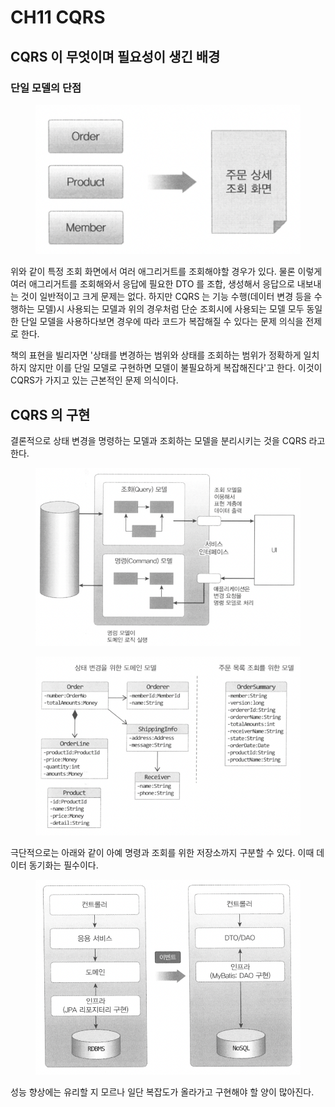 # CH11 CQRS

## CQRS 이 무엇이며 필요성이 생긴 배경

### 단일 모델의 단점

<figure><img src="../../.gitbook/assets/image (2) (2).png" alt=""><figcaption></figcaption></figure>

위와 같이 특정 조회 화면에서 여러 애그리거트를 조회해야할 경우가 있다. 물론 이렇게 여러 애그리거트를 조회해와서 응답에 필요한 DTO 를 조합, 생성해서 응답으로 내보내는 것이 일반적이고 크게 문제는 없다. 하지만 CQRS 는 기능 수행(데이터 변경 등을 수행하는 모델)시 사용되는 모델과 위의 경우처럼 단순 조회시에 사용되는 모델 모두 동일한 단일 모델을 사용하다보면 경우에 따라 코드가 복잡해질 수 있다는 문제 의식을 전제로 한다.

책의 표현을 빌리자면 '상태를 변경하는 범위와 상태를 조회하는 범위가 정확하게 일치하지 않지만 이를 단일 모델로 구현하면 모델이 불필요하게 복잡해진다'고 한다. 이것이 CQRS가 가지고 있는 근본적인 문제 의식이다.



## CQRS 의 구현

결론적으로 상태 변경을 명령하는 모델과 조회하는 모델을 분리시키는 것을 CQRS 라고 한다.

<figure><img src="../../.gitbook/assets/image (17) (1).png" alt=""><figcaption></figcaption></figure>

<figure><img src="../../.gitbook/assets/image (16) (1) (1) (1) (1).png" alt=""><figcaption></figcaption></figure>

극단적으로는 아래와 같이 아예 명령과 조회를 위한 저장소까지 구분할 수 있다. 이때 데이터 동기화는 필수이다.

<figure><img src="../../.gitbook/assets/image (18).png" alt=""><figcaption></figcaption></figure>

성능 향상에는 유리할 지 모르나 일단 복잡도가 올라가고 구현해야 할 양이 많아진다.

